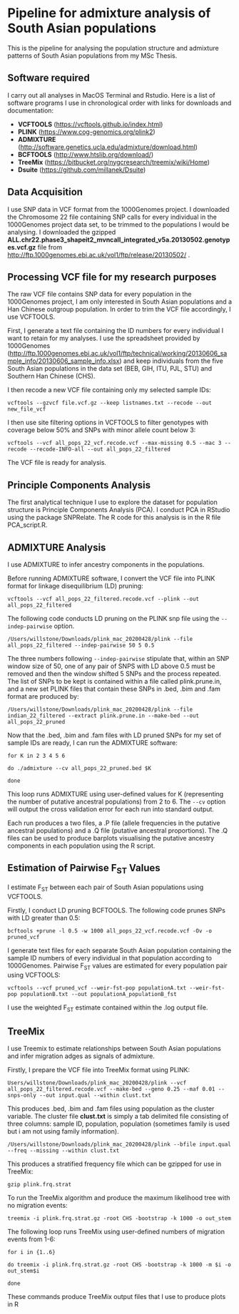 # Pipeline for admixture analysis of South Asian populations
This is the pipeline for analysing the population structure and admixture patterns of South Asian populations from my MSc Thesis. 

## Software required
I carry out all analyses in MacOS Terminal and Rstudio. Here is a list of software programs I use in chronological order with links for downloads and documentation:
* **VCFTOOLS** (https://vcftools.github.io/index.html)
* **PLINK** (https://www.cog-genomics.org/plink2)
* **ADMIXTURE** (http://software.genetics.ucla.edu/admixture/download.html)
* **BCFTOOLS** (http://www.htslib.org/download/)
* **TreeMix** (https://bitbucket.org/nygcresearch/treemix/wiki/Home)
* **Dsuite** (https://github.com/millanek/Dsuite)

## Data Acquisition
I use SNP data in VCF format from the 1000Genomes project. I downloaded the Chromosome 22 file containing SNP calls for every individual in the 1000Genomes project data set, to be trimmed to the populations I would be analysing.
I downloaded the gzipped **ALL.chr22.phase3_shapeit2_mvncall_integrated_v5a.20130502.genotypes.vcf.gz** file from http://ftp.1000genomes.ebi.ac.uk/vol1/ftp/release/20130502/ .

## Processing VCF file for my research purposes
The raw VCF file contains SNP data for every population in the 1000Genomes project, I am only interested in South Asian populations and a Han Chinese outgroup population.
In order to trim the VCF file accordingly, I use VCFTOOLS.

First, I generate a text file containing the ID numbers for every individual I want to retain for my analyses. I use the spreadsheet provided by 1000Genomes (http://ftp.1000genomes.ebi.ac.uk/vol1/ftp/technical/working/20130606_sample_info/20130606_sample_info.xlsx) and keep individuals from the five South Asian populations in the data set (BEB, GIH, ITU, PJL, STU) and Southern Han Chinese (CHS).

I then recode a new VCF file containing only my selected sample IDs:

```
vcftools --gzvcf file.vcf.gz --keep listnames.txt --recode --out new_file_vcf
```

I then use site filtering options in VCFTOOLS to filter genotypes with coverage below 50% and SNPs with minor allele count below 3:

```
vcftools --vcf all_pops_22_vcf.recode.vcf --max-missing 0.5 --mac 3 --recode --recode-INFO-all --out all_pops_22_filtered
```

The VCF file is ready for analysis.


## Principle Components Analysis

The first analytical technique I use to explore the dataset for population structure is Principle Components Analysis (PCA). I conduct PCA in RStudio using the package SNPRelate. The R code for this analysis is in the R file PCA_script.R.


## ADMIXTURE Analysis

I use ADMIXTURE to infer ancestry components in the populations.

Before running ADMIXTURE software, I convert the VCF file into PLINK format for linkage disequilibrium (LD) pruning:

```
vcftools --vcf all_pops_22_filtered.recode.vcf --plink --out all_pops_22_filtered
```

The following code conducts LD pruning on the PLINK snp file using the ```--indep-pairwise``` option.

```
/Users/willstone/Downloads/plink_mac_20200428/plink --file all_pops_22_filtered --indep-pairwise 50 5 0.5
```

The three numbers following ```--indep-pairwise``` stipulate that,  within an SNP window size of 50, one of any pair of SNPS with LD above 0.5 must be removed and then the window shifted 5 SNPs and the process repeated. The list of SNPs to be kept is contained within a file called plink.prune.in, and a new set PLINK files that contain these SNPs in .bed, .bim and .fam format are produced by:

```
/Users/willstone/Downloads/plink_mac_20200428/plink --file indian_22_filtered --extract plink.prune.in --make-bed --out all_pops_22_pruned
```

Now that the .bed, .bim and .fam files with LD pruned SNPs for my set of sample IDs are ready, I can run the ADMIXTURE software:

```
for K in 2 3 4 5 6

do ./admixture --cv all_pops_22_pruned.bed $K

done
```

This loop runs ADMIXTURE using user-defined values for K (representing the number of putative ancestral populations) from 2 to 6. The ```--cv``` option will output the cross validation error for each run into standard output.

Each run produces a two files, a .P file (allele frequencies in the putative ancestral populations) and a .Q file (putative ancestral proportions). The .Q files can be used to produce barplots visualising the putative ancestry components in each population using the R script.


## Estimation of Pairwise F<sub>ST</sub> Values

I estimate F<sub>ST</sub> between each pair of South Asian populations using VCFTOOLS.

Firstly, I conduct LD pruning BCFTOOLS. The following code prunes SNPs with LD greater than 0.5: 

```
bcftools +prune -l 0.5 -w 1000 all_pops_22_vcf.recode.vcf -Ov -o pruned_vcf
```

I generate text files for each separate South Asian population containing the sample ID numbers of every individual in that population according to 1000Genomes. Pairwise F<sub>ST</sub> values are estimated for every population pair using VCFTOOLS:

```
vcftools --vcf pruned_vcf --weir-fst-pop populationA.txt --weir-fst-pop populationB.txt --out populationA_populationB_fst
```
I use the weighted F<sub>ST</sub> estimate contained within the .log output file.


## TreeMix

I use Treemix to estimate relationships between South Asian populations and infer migration adges as signals of admixture.

Firstly, I prepare the VCF file into TreeMix format using PLINK:
```
Users/willstone/Downloads/plink_mac_20200428/plink --vcf all_pops_22_filtered.recode.vcf --make-bed --geno 0.25 --maf 0.01 --snps-only --out input.qual --within clust.txt
```

This produces .bed, .bim and .fam files using population as the cluster variable. The cluster file **clust.txt** is simply a tab delimited file consisting of three columns: sample ID, population, population (sometimes family is used but i am not using family information).

```
/Users/willstone/Downloads/plink_mac_20200428/plink --bfile input.qual --freq --missing --within clust.txt
```
This produces a stratified frequency file which can be gzipped for use in TreeMix:

```
gzip plink.frq.strat
```

To run the TreeMix algorithm and produce the maximum likelihood tree with no migration events:

```
treemix -i plink.frq.strat.gz -root CHS -bootstrap -k 1000 -o out_stem
```

The following loop runs TreeMix using user-defined numbers of migration events from 1-6:

```
for i in {1..6}

do treemix -i plink.frq.strat.gz -root CHS -bootstrap -k 1000 -m $i -o out_stem$i

done
```

These commands produce TreeMix output files that I use to produce plots in R
